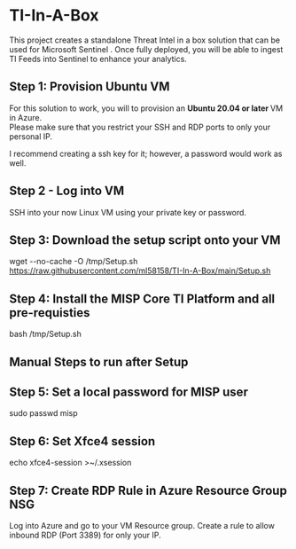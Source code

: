 # TI-In-A-Box

This project creates a standalone Threat Intel in a box solution that can be used for Microsoft Sentinel .
Once fully deployed, you will be able to ingest TI Feeds into Sentinel to enhance your analytics. 


## Step 1: Provision Ubuntu VM
For this solution to work, you will to provision an <b> Ubuntu 20.04 or later </b> VM in Azure.<br>
Please make sure that you restrict your SSH and RDP ports to only your personal IP. 

I recommend creating a ssh key for it; however, a password would work as well.

## Step 2 - Log into VM
SSH into your now Linux VM using your private key or password. 

## Step 3: Download the setup script onto your VM
wget --no-cache -O /tmp/Setup.sh https://raw.githubusercontent.com/ml58158/TI-In-A-Box/main/Setup.sh

## Step 4: Install the MISP Core TI Platform and all pre-requisties
bash /tmp/Setup.sh

## Manual Steps to run after Setup

## Step 5: Set a local password for MISP user
sudo passwd misp 

## Step 6: Set Xfce4 session
echo xfce4-session >~/.xsession

## Step 7: Create RDP Rule in Azure Resource Group NSG
Log into Azure and go to your VM Resource group.
Create a rule to allow inbound RDP (Port 3389) for only your IP. 
